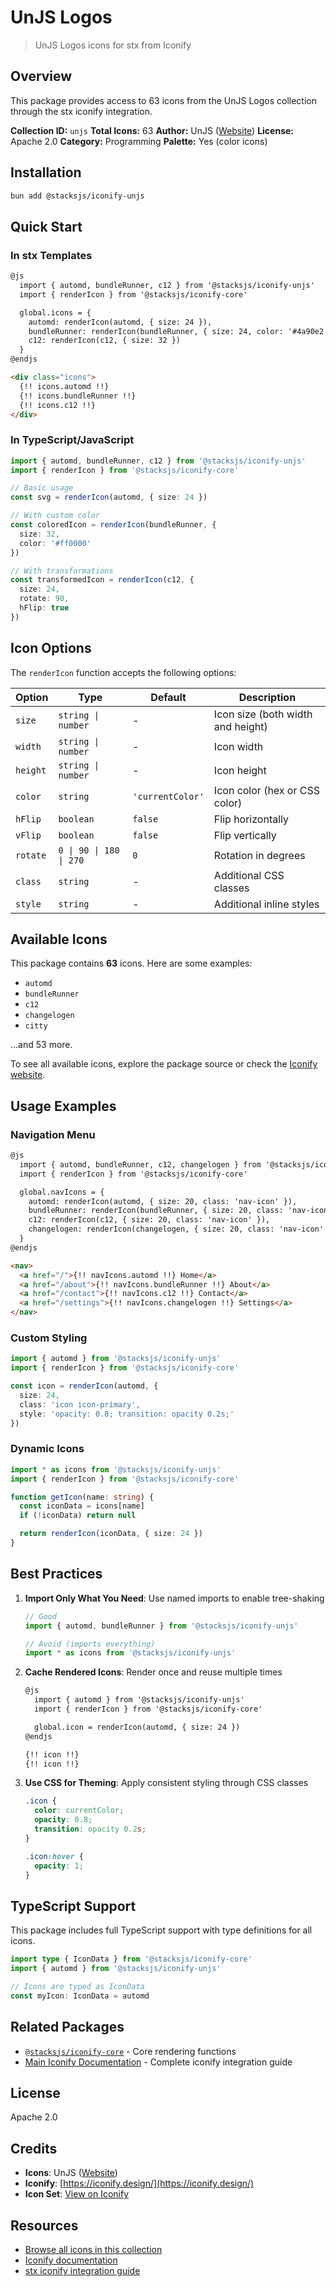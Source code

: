 # UnJS Logos

> UnJS Logos icons for stx from Iconify

## Overview

This package provides access to 63 icons from the UnJS Logos collection through the stx iconify integration.

**Collection ID:** `unjs`
**Total Icons:** 63
**Author:** UnJS ([Website](https://github.com/unjs))
**License:** Apache 2.0
**Category:** Programming
**Palette:** Yes (color icons)

## Installation

```bash
bun add @stacksjs/iconify-unjs
```

## Quick Start

### In stx Templates

```html
@js
  import { automd, bundleRunner, c12 } from '@stacksjs/iconify-unjs'
  import { renderIcon } from '@stacksjs/iconify-core'

  global.icons = {
    automd: renderIcon(automd, { size: 24 }),
    bundleRunner: renderIcon(bundleRunner, { size: 24, color: '#4a90e2' }),
    c12: renderIcon(c12, { size: 32 })
  }
@endjs

<div class="icons">
  {!! icons.automd !!}
  {!! icons.bundleRunner !!}
  {!! icons.c12 !!}
</div>
```

### In TypeScript/JavaScript

```typescript
import { automd, bundleRunner, c12 } from '@stacksjs/iconify-unjs'
import { renderIcon } from '@stacksjs/iconify-core'

// Basic usage
const svg = renderIcon(automd, { size: 24 })

// With custom color
const coloredIcon = renderIcon(bundleRunner, {
  size: 32,
  color: '#ff0000'
})

// With transformations
const transformedIcon = renderIcon(c12, {
  size: 24,
  rotate: 90,
  hFlip: true
})
```

## Icon Options

The `renderIcon` function accepts the following options:

| Option | Type | Default | Description |
|--------|------|---------|-------------|
| `size` | `string \| number` | - | Icon size (both width and height) |
| `width` | `string \| number` | - | Icon width |
| `height` | `string \| number` | - | Icon height |
| `color` | `string` | `'currentColor'` | Icon color (hex or CSS color) |
| `hFlip` | `boolean` | `false` | Flip horizontally |
| `vFlip` | `boolean` | `false` | Flip vertically |
| `rotate` | `0 \| 90 \| 180 \| 270` | `0` | Rotation in degrees |
| `class` | `string` | - | Additional CSS classes |
| `style` | `string` | - | Additional inline styles |

## Available Icons

This package contains **63** icons. Here are some examples:

- `automd`
- `bundleRunner`
- `c12`
- `changelogen`
- `citty`

...and 53 more.

To see all available icons, explore the package source or check the [Iconify website](https://icon-sets.iconify.design/unjs/).

## Usage Examples

### Navigation Menu

```html
@js
  import { automd, bundleRunner, c12, changelogen } from '@stacksjs/iconify-unjs'
  import { renderIcon } from '@stacksjs/iconify-core'

  global.navIcons = {
    automd: renderIcon(automd, { size: 20, class: 'nav-icon' }),
    bundleRunner: renderIcon(bundleRunner, { size: 20, class: 'nav-icon' }),
    c12: renderIcon(c12, { size: 20, class: 'nav-icon' }),
    changelogen: renderIcon(changelogen, { size: 20, class: 'nav-icon' })
  }
@endjs

<nav>
  <a href="/">{!! navIcons.automd !!} Home</a>
  <a href="/about">{!! navIcons.bundleRunner !!} About</a>
  <a href="/contact">{!! navIcons.c12 !!} Contact</a>
  <a href="/settings">{!! navIcons.changelogen !!} Settings</a>
</nav>
```

### Custom Styling

```typescript
import { automd } from '@stacksjs/iconify-unjs'
import { renderIcon } from '@stacksjs/iconify-core'

const icon = renderIcon(automd, {
  size: 24,
  class: 'icon icon-primary',
  style: 'opacity: 0.8; transition: opacity 0.2s;'
})
```

### Dynamic Icons

```typescript
import * as icons from '@stacksjs/iconify-unjs'
import { renderIcon } from '@stacksjs/iconify-core'

function getIcon(name: string) {
  const iconData = icons[name]
  if (!iconData) return null

  return renderIcon(iconData, { size: 24 })
}
```

## Best Practices

1. **Import Only What You Need**: Use named imports to enable tree-shaking
   ```typescript
   // Good
   import { automd, bundleRunner } from '@stacksjs/iconify-unjs'

   // Avoid (imports everything)
   import * as icons from '@stacksjs/iconify-unjs'
   ```

2. **Cache Rendered Icons**: Render once and reuse multiple times
   ```html
   @js
     import { automd } from '@stacksjs/iconify-unjs'
     import { renderIcon } from '@stacksjs/iconify-core'

     global.icon = renderIcon(automd, { size: 24 })
   @endjs

   {!! icon !!}
   {!! icon !!}
   ```

3. **Use CSS for Theming**: Apply consistent styling through CSS classes
   ```css
   .icon {
     color: currentColor;
     opacity: 0.8;
     transition: opacity 0.2s;
   }

   .icon:hover {
     opacity: 1;
   }
   ```

## TypeScript Support

This package includes full TypeScript support with type definitions for all icons.

```typescript
import type { IconData } from '@stacksjs/iconify-core'
import { automd } from '@stacksjs/iconify-unjs'

// Icons are typed as IconData
const myIcon: IconData = automd
```

## Related Packages

- [`@stacksjs/iconify-core`](../iconify-core) - Core rendering functions
- [Main Iconify Documentation](../../docs/iconify.md) - Complete iconify integration guide

## License

Apache 2.0



## Credits

- **Icons**: UnJS ([Website](https://github.com/unjs))
- **Iconify**: [https://iconify.design/](https://iconify.design/)
- **Icon Set**: [View on Iconify](https://icon-sets.iconify.design/unjs/)

## Resources

- [Browse all icons in this collection](https://icon-sets.iconify.design/unjs/)
- [Iconify documentation](https://iconify.design/docs/)
- [stx iconify integration guide](../../docs/iconify.md)
